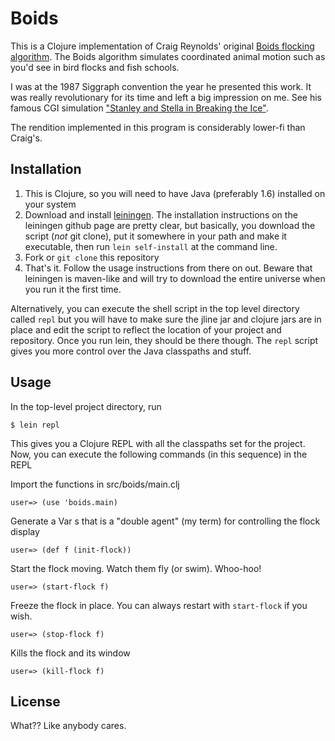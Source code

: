 Boids
=====
This is a Clojure implementation of Craig Reynolds' original [Boids
flocking algorithm](http://www.red3d.com/cwr/boids/).  The Boids
algorithm simulates coordinated animal motion such as you'd see in
bird flocks and fish schools.

I was at the 1987 Siggraph convention the year he presented this
work. It was really revolutionary for its time and left a big
impression on me.  See his famous CGI simulation ["Stanley and Stella
in Breaking the
Ice"](http://www.youtube.com/watch?v=3bTqWsVqyzE&NR=1).

The rendition implemented in this program is considerably lower-fi
than Craig's.

Installation
------------
1. This is Clojure, so you will need to have Java (preferably 1.6)
installed on your system
2. Download and install
[leiningen](http://github.com/technomancy/leiningen).  The
installation instructions on the leiningen github page are pretty
clear, but basically, you download the script (_not_ git clone), put
it somewhere in your path and make it executable, then run  `lein
self-install` at the command line.
3. Fork or `git clone` this repository
4. That's it.  Follow the usage instructions from there on out.
Beware that leiningen is maven-like and will try to download the entire
universe when you run it the first time.

Alternatively, you can execute the shell script in the top level
directory called `repl` but you will have to make sure the jline jar
and clojure jars are in place and edit the script to reflect the
location of your project and repository.  Once you run lein, they should be
there though.  The `repl` script gives you more control over the
Java classpaths and stuff.

Usage
-----
In the top-level project directory, run

    $ lein repl

This gives you a Clojure REPL with all the classpaths set for the
project. Now, you can execute the following commands (in this sequence) in the
REPL

Import the functions in src/boids/main.clj

    user=> (use 'boids.main)

Generate a Var s that is a "double agent" (my term) for controlling
the flock display

    user=> (def f (init-flock))
	       
Start the flock moving.  Watch them fly (or swim). Whoo-hoo!

    user=> (start-flock f) 

Freeze the flock in place. You can always restart with `start-flock` if
you wish.

    user=> (stop-flock f) 

Kills the flock and its window

    user=> (kill-flock f) 

License
-------
What??  Like anybody cares.
